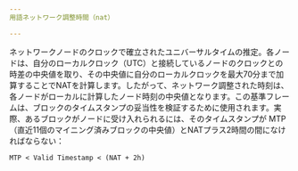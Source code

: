 ```yaml
---
用語ネットワーク調整時間（nat）

---
```

ネットワークノードのクロックで確立されたユニバーサルタイムの推定。各ノードは、自分のローカルクロック（UTC）と接続しているノードのクロックとの時差の中央値を取り、その中央値に自分のローカルクロックを最大70分まで加算することでNATを計算します。したがって、ネットワーク調整された時刻は、各ノードがローカルに計算したノード時刻の中央値となります。この基準フレームは、ブロックのタイムスタンプの妥当性を検証するために使用されます。実際、あるブロックがノードに受け入れられるには、そのタイムスタンプが MTP（直近11個のマイニング済みブロックの中央値）とNATプラス2時間の間になければならない：

```text
MTP < Valid Timestamp < (NAT + 2h)
```